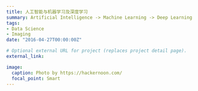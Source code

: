 ```yaml
---
title: 人工智能与机器学习及深度学习
summary: Artificial Intelligence -> Machine Learning -> Deep Learning
tags:
- Data Science
- Imaging
date: "2016-04-27T00:00:00Z"

# Optional external URL for project (replaces project detail page).
external_link: 

image:
  caption: Photo by https://hackernoon.com/
  focal_point: Smart
---
```

